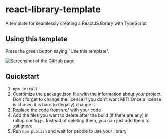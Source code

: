 # react-library-template

A template for seamlessly creating a ReactJS library with TypeScript

## Using this template

Press the green button saying "Use this template".

![Screenshot of the GitHub page](https://user-images.githubusercontent.com/62714153/163737099-e5db5e9f-2a09-4a68-9049-2a5ec40fab0e.png)

## Quickstart

1. `npm install`
2. Customize the package.json file with the information about your project. Don't forget to change the license if you don't want MIT! Once a license is chosen it is hard to (legally) change it
3. Replace the code from src/ with your code
4. Add the files you want to delete after the build (if there are any) in rollup.config.js. Instead of deleting them, you can just add them to .gitignore
5. Run `npm publish` and wait for people to use your library
